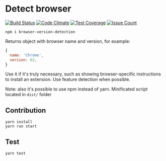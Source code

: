 # Detect browser
[![Build Status](https://travis-ci.org/pure-js/check-browser.svg?branch=master)](https://travis-ci.org/pure-js/check-browser)
[![Code Climate](https://codeclimate.com/github/pure-js/check-browser/badges/gpa.svg)](https://codeclimate.com/github/pure-js/check-browser)
[![Test Coverage](https://codeclimate.com/github/pure-js/check-browser/badges/coverage.svg)](https://codeclimate.com/github/pure-js/check-browser/coverage)
[![Issue Count](https://codeclimate.com/github/pure-js/check-browser/badges/issue_count.svg)](https://codeclimate.com/github/pure-js/check-browser)
```
npm i browser-version-detection
```
Returns object with browser name and version, for example:
```javascript
{
  name: 'Chrome',
  version: 62,
}
```
Use it if it's truly necessary, such as showing browser-specific instructions to install an extension. Use feature detection when possible.

Note: also it's possible to use npm instead of yarn.
Minificated script located in ```dist/``` folder
## Contribution
    yarn install
    yarn run start

## Test
    yarn test
